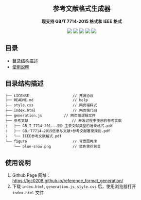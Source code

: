 <h2 align="center"> 参考文献格式生成器 </h2>
<p align="center"><b>现支持 GB/T 7714-2015 格式和 IEEE 格式</b></p>

<p align="center">
    <img src="https://badgen.net/github/license/lgc0208/reference_format_generation/">
    <img src="https://badgen.net/github/checks/lgc0208/reference_format_generation/master/">
    <img src="https://badgen.net/github/commits/lgc0208/reference_format_generation/master/">
    <img src="https://badgen.net/github/stars/lgc0208/reference_format_generation">
    <img src="https://badgen.net/github/last-commit/lgc0208/reference_format_generation/master/">
</p>


## 目录

- [目录结构描述](#目录结构描述)
- [使用说明](#使用说明)

## 目录结构描述

```
├── LICENSE                    // 开源协议
├── README.md                  // help
├── style.css                  // 网页端样式
├── index.html                 // 网页端代码
├── generation.js 	       // 网页端逻辑文件
├── 参考文献                    // 开发过程中使用的参考文献
├   ├── GB_T_7714-201...则》主要文献类型的著录格式.pdf
├   ├── GB／T7714-2015信息与文献+参考文献著录规则.pdf
├   └── IEEE参考文献格式.pdf
└── figure                     // 背景图片库
    └── blue-snow.png          // 蓝色雪花背景

```

## 使用说明

1. Github Page 网址：https://lgc0208.github.io/reference_format_generation/
2. 下载 `index.html`, `generation.js`, `style.css` 后，使用浏览器打开 `index.html` 文件
